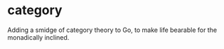 # category
Adding a smidge of category theory to Go, to make life bearable for the monadically inclined.
